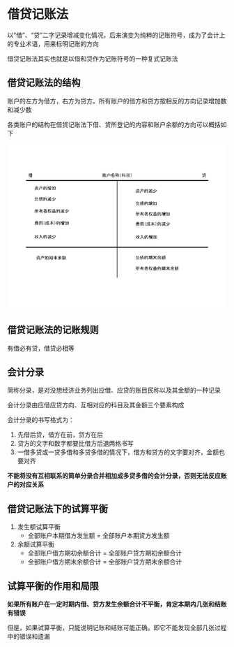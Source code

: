 # 借贷记账法

以“借”、“贷”二字记录增减变化情况，后来演变为纯粹的记账符号，成为了会计上的专业术语，用来标明记账的方向

借贷记账法其实也就是以借和贷作为记账符号的一种复式记账法

## 借贷记账法的结构

账户的左方为借方，右方为贷方。所有账户的借方和贷方按相反的方向记录增加数和减少数

各类账户的结构在借贷记账法下借、贷所登记的内容和账户余额的方向可以概括如下

![账户内容](借贷账户内容.png)

## 借贷记账法的记账规则

有借必有贷，借贷必相等

## 会计分录

简称分录，是对没想经济业务列出应借、应贷的账目民称以及其金额的一种记录

会计分录由应借应贷方向、互相对应的科目及其金额三个要素构成

会计分录的书写格式为：

1. 先借后贷，借方在前，贷方在后
2. 贷方的文字和数字都要比借方后退两格书写
3. 一借多贷或一贷多借和多贷多借的情况下，借方和贷方的文字要对齐，金额也要对齐

**不能将没有互相联系的简单分录合并相加成多贷多借的会计分录，否则无法反应账户的对应关系**

## 借贷记账法下的试算平衡

1. 发生额试算平衡
	* 全部账户本期借方发生额 = 全部账户本期贷方发生额
2. 余额试算平衡
	* 全部账户借方期初余额合计 = 全部账户贷方期初余额合计
	* 全部账户借方期末余额合计 = 全部账户贷方期末余额合计

## 试算平衡的作用和局限

**如果所有账户在一定时期内借、贷方发生余额合计不平衡，肯定本期内几张和结账有错误**

但是，如果试算平衡，只能说明记账和结账可能正确。即它不能发现全部几张过程中的错误和遗漏
